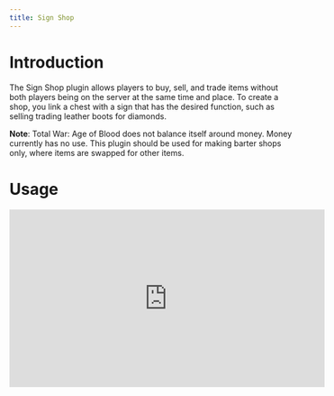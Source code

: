 ```yaml
---
title: Sign Shop
---
```

# Introduction
The Sign Shop plugin allows players to buy, sell, and trade items without both players being on the server at the same time and place. To create a shop, you link a chest with a sign that has the desired function, such as selling trading leather boots for diamonds.

**Note**: Total War: Age of Blood does not balance itself around money. Money currently has no use. This plugin should be used for making barter shops only, where items are swapped for other items.


# Usage
<iframe width="560" height="315" src="https://www.youtube.com/embed/MXCpwJaxozg?si=ifTqffFo_FQE8066" title="YouTube video player" frameborder="0" allow="accelerometer; autoplay; clipboard-write; encrypted-media; gyroscope; picture-in-picture; web-share" allowfullscreen></iframe>
